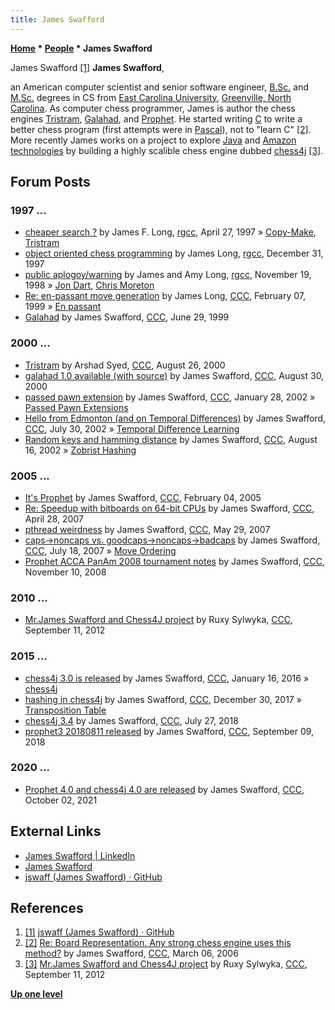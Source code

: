 ```yaml
---
title: James Swafford
---
```

**[Home](Home "Home") \* [People](People "People") \* James Swafford**



 [](https://github.com/jswaff) James Swafford <a id="cite-note-1" href="#cite-ref-1">[1]</a> 
**James Swafford**,  

an American computer scientist and senior software engineer, [B.Sc.](https://en.wikipedia.org/wiki/Bachelor%27s_degree) and [M.Sc.](https://en.wikipedia.org/wiki/Master%27s_degree) degrees in CS from [East Carolina University](https://en.wikipedia.org/wiki/East_Carolina_University), [Greenville, North Carolina](https://en.wikipedia.org/wiki/Greenville,_North_Carolina). 
As computer chess programmer, James is author the chess engines [Tristram](Tristram "Tristram"), [Galahad](Galahad "Galahad"), and [Prophet](Prophet "Prophet"). He started writing [C](C "C") to write a better chess program (first attempts were in [Pascal](Pascal "Pascal")), not to "learn C" <a id="cite-note-2" href="#cite-ref-2">[2]</a>. 
More recently James works on a project to explore [Java](Java "Java") and [Amazon technologies](https://en.wikipedia.org/wiki/Amazon_Web_Services) by building a highly scalible chess engine dubbed [chess4j](Chess4j "Chess4j") <a id="cite-note-3" href="#cite-ref-3">[3]</a>. 



## Forum Posts


### 1997 ...


* [cheaper search ?](https://groups.google.com/group/rec.games.chess.computer/browse_frm/thread/d842e67212ab1034) by James F. Long, [rgcc](Computer_Chess_Forums "Computer Chess Forums"), April 27, 1997 » [Copy-Make](Copy-Make "Copy-Make"), [Tristram](Tristram "Tristram")
* [object oriented chess programming](http://groups.google.com/group/rec.games.chess.computer/browse_frm/thread/2d300db2c0e1c70e) by James Long, [rgcc](Computer_Chess_Forums "Computer Chess Forums"), December 31, 1997
* [public aplogoy/warning](https://groups.google.com/d/msg/rec.games.chess.computer/oM5FT21uIOg/YpA4IUZz6B4J) by James and Amy Long, [rgcc](Computer_Chess_Forums "Computer Chess Forums"), November 19, 1998 » [Jon Dart](Jon_Dart "Jon Dart"), [Chris Moreton](Chris_Moreton "Chris Moreton")
* [Re: en-passant move generation](https://www.stmintz.com/ccc/index.php?id=42571) by James Long, [CCC](CCC "CCC"), February 07, 1999 » [En passant](En_passant "En passant")
* [Galahad](https://www.stmintz.com/ccc/index.php?id=58697) by James Swafford, [CCC](CCC "CCC"), June 29, 1999


### 2000 ...


* [Tristram](https://www.stmintz.com/ccc/index.php?id=126704) by Arshad Syed, [CCC](CCC "CCC"), August 26, 2000
* [galahad 1.0 available (with source)](https://www.stmintz.com/ccc/index.php?id=127561) by James Swafford, [CCC](CCC "CCC"), August 30, 2000
* [passed pawn extension](https://www.stmintz.com/ccc/index.php?id=210570) by James Swafford, [CCC](CCC "CCC"), January 28, 2002 » [Passed Pawn Extensions](Passed_Pawn_Extensions "Passed Pawn Extensions")
* [Hello from Edmonton (and on Temporal Differences)](https://www.stmintz.com/ccc/index.php?id=243354) by James Swafford, [CCC](CCC "CCC"), July 30, 2002 » [Temporal Difference Learning](Temporal_Difference_Learning "Temporal Difference Learning")
* [Random keys and hamming distance](https://www.stmintz.com/ccc/index.php?id=245775) by James Swafford, [CCC](CCC "CCC"), August 16, 2002 » [Zobrist Hashing](Zobrist_Hashing "Zobrist Hashing")


### 2005 ...


* [It's Prophet](https://www.stmintz.com/ccc/index.php?id=409524) by James Swafford, [CCC](CCC "CCC"), February 04, 2005
* [Re: Speedup with bitboards on 64-bit CPUs](http://www.talkchess.com/forum/viewtopic.php?t=13426&start=10) by James Swafford, [CCC](CCC "CCC"), April 28, 2007
* [pthread weirdness](http://www.talkchess.com/forum/viewtopic.php?t=14114) by James Swafford, [CCC](CCC "CCC"), May 29, 2007
* [caps->noncaps vs. goodcaps->noncaps->badcaps](http://www.talkchess.com/forum/viewtopic.php?t=15198) by James Swafford, [CCC](CCC "CCC"), July 18, 2007 » [Move Ordering](Move_Ordering "Move Ordering")
* [Prophet ACCA PanAm 2008 tournament notes](http://www.talkchess.com/forum/viewtopic.php?t=24808) by James Swafford, [CCC](CCC "CCC"), November 10, 2008


### 2010 ...


* [Mr.James Swafford and Chess4J project](http://www.talkchess.com/forum/viewtopic.php?t=45090) by Ruxy Sylwyka, [CCC](CCC "CCC"), September 11, 2012


### 2015 ...


* [chess4j 3.0 is released](http://www.talkchess.com/forum/viewtopic.php?t=58934) by James Swafford, [CCC](CCC "CCC"), January 16, 2016 » [chess4j](Chess4j "Chess4j")
* [hashing in chess4j](http://www.talkchess.com/forum/viewtopic.php?t=66183) by James Swafford, [CCC](CCC "CCC"), December 30, 2017 » [Transposition Table](Transposition_Table "Transposition Table")
* [chess4j 3.4](http://www.talkchess.com/forum3/viewtopic.php?f=2&t=68089) by James Swafford, [CCC](CCC "CCC"), July 27, 2018
* [prophet3 20180811 released](http://www.talkchess.com/forum3/viewtopic.php?f=2&t=68401) by James Swafford, [CCC](CCC "CCC"), September 09, 2018


### 2020 ...


* [Prophet 4.0 and chess4j 4.0 are released](https://www.talkchess.com/forum3/viewtopic.php?f=2&t=78314) by James Swafford, [CCC](CCC "CCC"), October 02, 2021


## External Links


* [James Swafford | LinkedIn](https://www.linkedin.com/in/james-swafford/)
* [James Swafford](http://www.jamesswafford.com/)
* [jswaff (James Swafford) · GitHub](https://github.com/jswaff)


## References


1. <a id="cite-ref-1" href="#cite-note-1">[1]</a> [jswaff (James Swafford) · GitHub](https://github.com/jswaff)
2. <a id="cite-ref-2" href="#cite-note-2">[2]</a> [Re: Board Representation. Any strong chess engine uses this method?](https://www.stmintz.com/ccc/index.php?id=491728) by James Swafford, [CCC](CCC "CCC"), March 06, 2006
3. <a id="cite-ref-3" href="#cite-note-3">[3]</a> [Mr.James Swafford and Chess4J project](http://www.talkchess.com/forum/viewtopic.php?t=45090) by Ruxy Sylwyka, [CCC](CCC "CCC"), September 11, 2012

**[Up one level](People "People")**







 

